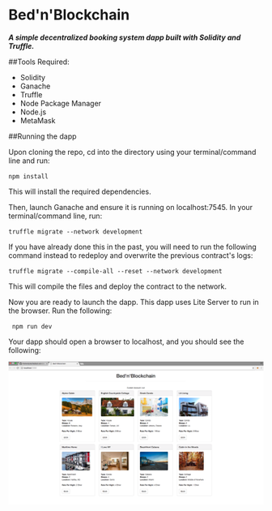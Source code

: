# Bed'n'Blockchain
***A simple decentralized booking system dapp built with Solidity and Truffle.***

##Tools Required:

* Solidity
* Ganache
* Truffle
* Node Package Manager
* Node.js
* MetaMask

##Running the dapp

Upon cloning the repo, cd into the directory using your terminal/command line and run:
	
	npm install

This will install the required dependencies.

Then, launch Ganache and ensure it is running on localhost:7545. In your terminal/command line, run:

	truffle migrate --network development 
	
If you have already done this in the past, you will need to run the following command instead to redeploy and overwrite the previous contract's logs:

	truffle migrate --compile-all --reset --network development

This will compile the files and deploy the contract to the network.

Now you are ready to launch the dapp. This dapp uses Lite Server to run in the browser. Run the following:

	 npm run dev 
	 
Your dapp should open a browser to localhost, and you should see the following:

![Dapp Preview Image](images/bed-n-blockchain-preview.png)

